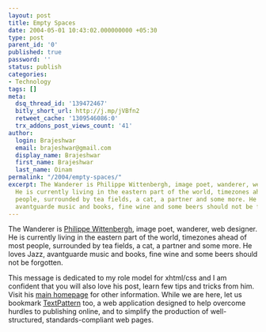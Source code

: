 ```yaml
---
layout: post
title: Empty Spaces
date: 2004-05-01 10:43:02.000000000 +05:30
type: post
parent_id: '0'
published: true
password: ''
status: publish
categories:
- Technology
tags: []
meta:
  dsq_thread_id: '139472467'
  bitly_short_url: http://j.mp/jVBfn2
  retweet_cache: '1309546086:0'
  trx_addons_post_views_count: '41'
author:
  login: Brajeshwar
  email: brajeshwar@gmail.com
  display_name: Brajeshwar
  first_name: Brajeshwar
  last_name: Oinam
permalink: "/2004/empty-spaces/"
excerpt: The Wanderer is Philippe Wittenbergh, image poet, wanderer, web designer.
  He is currently living in the eastern part of the world, timezones ahead of most
  people, surrounded by tea fields, a cat, a partner and some more. He loves Jazz,
  avantguarde music and books, fine wine and some beers should not be forgotten.
---
```

<p>The Wanderer is <a href="http://emps.l-c-n.com/" title="philippe wittenbergh">Philippe Wittenbergh</a>, image poet, wanderer, web designer. He is currently living in the eastern part of the world, timezones ahead of most people, surrounded by tea fields, a cat, a partner and some more. He loves Jazz, avantguarde music and books, fine wine and some beers should not be forgotten.</p>
<p>This message is dedicated to my role model for xhtml/css and I am confident that you will also love his post, learn few tips and tricks from him. Visit his <a href="http://www.l-c-n.com/" title="philippe wittenbergh">main homepage</a> for other information. While we are here, let us bookmark <a href="http://www.textpattern.com/" title="textpattern">TextPattern</a> too, a web application designed to help overcome hurdles to publishing online, and to simplify the production of well-structured, standards-compliant web pages.</p>
